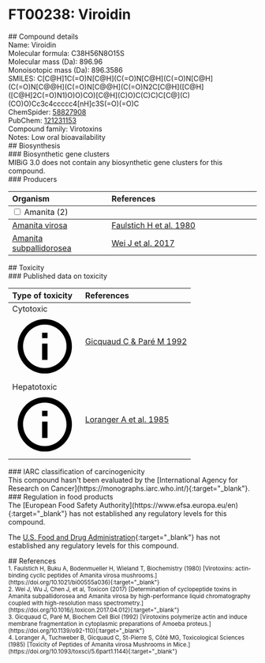 
# FT00238: Viroidin
<div class="molecule_image" style="float:left">
<img data-smiles= CC(C)[C@@H]1NC(=O)[C@H](C[C@@](C)(O)CO)NC(=O)[C@H](CC2=C(S(C)(=O)=O)NC3=CC=CC=C23)NC(=O)[C@H](C)NC(=O)[C@@H]2[C@H](O)[C@H](O)CN2C(=O)[C@@H](CO)NC(=O)[C@@H]([C@H](C)O)NC1=O data-smiles-options="{ 'width': 350, 'height': 350 }" />
</div>
## Compound details
<div style="overflow:hidden">
Name: Viroidin<br>
Molecular formula: C38H56N8O15S<br>
Molecular mass (Da): 896.96<br>
Monoisotopic mass (Da): 896.3586<br>
<div class="break_all">
SMILES: C[C@H]1C(=O)N[C@H](C(=O)N[C@H](C(=O)N[C@H](C(=O)N[C@@H](C(=O)N[C@@H](C(=O)N2C[C@H]([C@H]([C@H]2C(=O)N1)O)O)CO)[C@H](C)O)C(C)C)C[C@](C)(CO)O)Cc3c4ccccc4[nH]c3S(=O)(=O)C<br>
</div>
        ChemSpider: <a href=https://www.chemspider.com/Chemical-Structure.58827908.html target="_blank">58827908</a><br>
        PubChem: <a href=https://pubchem.ncbi.nlm.nih.gov/compound/121231153 target="_blank">121231153</a><br>
    Compound family: Virotoxins<br>
Notes: Low oral bioavailability<br>
</div>

<div markdown="block" class="section">
## Biosynthesis
<div markdown="block" class="subsection">
### Biosynthetic gene clusters
<div markdown="block" class="indented_block">
MIBiG 3.0 does not contain any biosynthetic gene clusters for this compound.
</div>
</div>

<div markdown="block" class="subsection">
### Producers
<table>
<thead>
<tr>
<th style="text-align: left;" role="columnheader" width="40%" data-sort-default>Organism</th>
<th style="text-align: left;" role="columnheader" width="60%">References</th>
</tr>
</thead>
        <tbody class="header">
        <tr>
        <td style="text-align: left;" colspan="2">
        <input type="checkbox" data-toggle="toggle" id=Amanita>
        <label for=Amanita>Amanita (2)</label>
        </td>
        </tr>
        </tbody>
        <tbody class="hide">
                <tr>
                <td style="text-align: left;"><a href="https://www.ncbi.nlm.nih.gov/Taxonomy/Browser/wwwtax.cgi?mode=Info&id=78357" target="_blank">Amanita virosa</a></td>
                <td style="text-align: left;"><a href="#REF00430">Faulstich H et al. 1980</a></td>
                </tr>
                <tr>
                <td style="text-align: left;"><a href="https://www.ncbi.nlm.nih.gov/Taxonomy/Browser/wwwtax.cgi?mode=Info&id=1660029" target="_blank">Amanita subpallidorosea</a></td>
                <td style="text-align: left;"><a href="#REF00434">Wei J et al. 2017</a></td>
                </tr>
        </tbody>
</table>
</div>
</div>

<div markdown="block" class="section">
## Toxicity
<div markdown="block" class="subsection">
### Published data on toxicity
<table>
<thead>
<tr>
<th style="text-align: left;" role="columnheader" width="40%" data-sort-default>Type of toxicity</th>
<th style="text-align: left;" role="columnheader" width="60%">References</th>
</tr>
</thead>
<tbody>
<tr>
<td style="text-align: left;">Cytotoxic <span class="twemoji" title="Toxic to cells"><svg xmlns="http://www.w3.org/2000/svg" viewBox="0 0 24 24"><path d="M11 9h2V7h-2m1 13c-4.41 0-8-3.59-8-8s3.59-8 8-8 8 3.59 8 8-3.59 8-8 8m0-18A10 10 0 0 0 2 12a10 10 0 0 0 10 10 10 10 0 0 0 10-10A10 10 0 0 0 12 2m-1 15h2v-6h-2v6Z"></path></svg></span></td>
<td style="text-align: left;"><a href="#REF00424">Gicquaud C &amp; Paré M 1992</a></td>
</tr>
<tr>
<td style="text-align: left;">Hepatotoxic <span class="twemoji" title="Toxic to the liver"><svg xmlns="http://www.w3.org/2000/svg" viewBox="0 0 24 24"><path d="M11 9h2V7h-2m1 13c-4.41 0-8-3.59-8-8s3.59-8 8-8 8 3.59 8 8-3.59 8-8 8m0-18A10 10 0 0 0 2 12a10 10 0 0 0 10 10 10 10 0 0 0 10-10A10 10 0 0 0 12 2m-1 15h2v-6h-2v6Z"></path></svg></span></td>
<td style="text-align: left;"><a href="#REF00425">Loranger A et al. 1985</a></td>
</tr>
</tbody>
</table>
</div>

<div markdown="block" class="subsection">
### IARC classification of carcinogenicity
<div markdown="block" class="indented_block">
This compound hasn't been evaluated by the [International Agency for Research on Cancer](https://monographs.iarc.who.int/){:target="_blank"}.<br>
</div>
</div>

<div markdown="block" class="subsection">
### Regulation in food products
<div markdown="block" class="indented_block">
The [European Food Safety Authority](https://www.efsa.europa.eu/en){:target="_blank"} has not established any regulatory levels for this compound. <br>

The [U.S. Food and Drug Administration](https://www.fda.gov/){:target="_blank"} has not established any regulatory levels for this compound. <br>

</div>
</div>

</div>

<div markdown="block" class="section">
## References
<div markdown="block" style="font-size: smaller;">
<span id=REF00430>
1. Faulstich H, Buku A, Bodenmueller H, Wieland T, Biochemistry (1980) [Virotoxins: actin-binding cyclic peptides of Amanita virosa mushrooms.](https://doi.org/10.1021/bi00555a036){:target="_blank"}<br>
</span>

<span id=REF00434>
2. Wei J, Wu J, Chen J, et al, Toxicon (2017) [Determination of cyclopeptide toxins in Amanita subpallidorosea and Amanita virosa by high-performance liquid chromatography coupled with high-resolution mass spectrometry.](https://doi.org/10.1016/j.toxicon.2017.04.012){:target="_blank"}<br>
</span>

<span id=REF00424>
3. Gicquaud C, Paré M, Biochem Cell Biol (1992) [Virotoxins polymerize actin and induce membrane fragmentation in cytoplasmic preparations of Amoeba proteus.](https://doi.org/10.1139/o92-110){:target="_blank"}<br>
</span>

<span id=REF00425>
4. Loranger A, Tuchweber B, Gicquaud C, St-Pierre S, Côté MG, Toxicological Sciences (1985) [Toxicity of Peptides of Amanita virosa Mushrooms in Mice.](https://doi.org/10.1093/toxsci/5.6part1.1144){:target="_blank"}<br>
</span>

</div>
</div>

<script type="text/javascript" src="https://unpkg.com/smiles-drawer@2.0.1/dist/smiles-drawer.min.js"></script>
<script>
    SmiDrawer.apply();
</script>